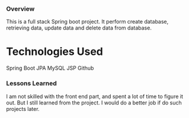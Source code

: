 ### Overview
This is a full stack Spring boot project. It perform create database, retrieving data, update data and delete data from database.

# Technologies Used
Spring Boot
JPA
MySQL
JSP
Github

### Lessons Learned
I am not skilled with the front end part, and spent a lot of time to figure it out. But I still learned from the project. I would do a better job if do such projects later.

